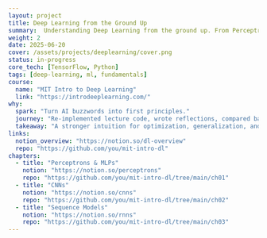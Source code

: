 ```yaml
---
layout: project
title: Deep Learning from the Ground Up
summary:  Understanding Deep Learning from the ground up. From Perceptron to Frontier models.
weight: 2
date: 2025-06-20
cover: /assets/projects/deeplearning/cover.png
status: in-progress
core_tech: [TensorFlow, Python]
tags: [deep-learning, ml, fundamentals]
course:
  name: "MIT Intro to Deep Learning"
  link: "https://introdeeplearning.com/"
why:
  spark: "Turn AI buzzwords into first principles."
  journey: "Re-implemented lecture code, wrote reflections, compared baselines to real tasks."
  takeaway: "A stronger intuition for optimization, generalization, and failure modes."
links:
  notion_overview: "https://notion.so/dl-overview"
  repo: "https://github.com/you/mit-intro-dl"
chapters:
  - title: "Perceptrons & MLPs"
    notion: "https://notion.so/perceptrons"
    repo: "https://github.com/you/mit-intro-dl/tree/main/ch01"
  - title: "CNNs"
    notion: "https://notion.so/cnns"
    repo: "https://github.com/you/mit-intro-dl/tree/main/ch02"
  - title: "Sequence Models"
    notion: "https://notion.so/rnns"
    repo: "https://github.com/you/mit-intro-dl/tree/main/ch03"
---
```

